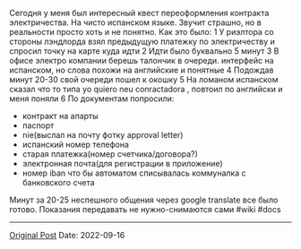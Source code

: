 Сегодня у меня был интересный квест переоформления контракта электричества. На чисто испанском языке. Звучит страшно, но в реальности просто хоть и не понятно. Как это было:
1 У риэлтора со стороны лэндлорда взял предыдущую платежку по электричеству и спросил точку на карте куда идти
2 Идти было буквально 5 минут
3 В офисе электро компании берешь талончик в очереди. интерфейс на испанском, но слова похожи на английские и понятные
4 Подождав минут 20-30 свой очереди пошел к окошку
5 На ломаном испанском сказал что то типа yo quiero neu conractadora , повтоил по английски и меня поняли
6 По документам попросили:
- контракт на апарты
- паспорт
- nie(выслал на почту фотку approval letter)
- испанский номер телефона
- старая платежка(номер счетчика/договора?)
- электронная почта(для регистрации в приложение)
- номер iban что бы автоматом списывалась коммуналка с банковского счета

Минут за 20-25 неспешного общения через google translate все было готово. Показания передавать не нужно-снимаются сами #wiki #docs

---
[Original Post](https://t.me/lev2tarragona/85)
Date: 2022-09-16
